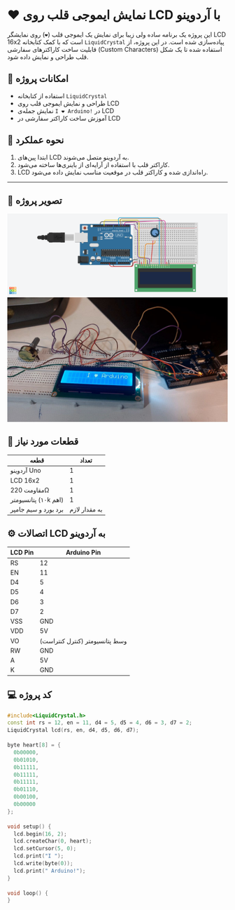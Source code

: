 # ❤️ نمایش ایموجی قلب روی LCD با آردوینو

این پروژه یک برنامه ساده ولی زیبا برای نمایش یک ایموجی قلب (`❤️`) روی نمایشگر LCD 16x2 است که با کمک کتابخانه `LiquidCrystal` پیاده‌سازی شده است. در این پروژه، از قابلیت ساخت کاراکترهای سفارشی (Custom Characters) استفاده شده تا یک شکل قلب طراحی و نمایش داده شود.

## 📌 امکانات پروژه

- استفاده از کتابخانه `LiquidCrystal`
- طراحی و نمایش ایموجی قلب روی LCD
- نمایش جمله‌ی `I ❤️ Arduino!` در LCD
- آموزش ساخت کاراکتر سفارشی در LCD

## 🧠 نحوه عملکرد

1. ابتدا پین‌های LCD به آردوینو متصل می‌شوند.
2. کاراکتر قلب با استفاده از آرایه‌ای از باینری‌ها ساخته می‌شود.
3. LCD راه‌اندازی شده و کاراکتر قلب در موقعیت مناسب نمایش داده می‌شود.

---

## 🎥 تصویر پروژه
![پروژه در حال اجرا](images/loveArduni.png) <!-- تصویر اصلی پروژه -->
![پروژه در حال اجرا](images/loveArdunio2.jpg)


## 🧰 قطعات مورد نیاز

| قطعه         | تعداد |
|--------------|-------|
| آردوینو Uno  | 1     |
| LCD 16x2     | 1     |
| مقاومت 220Ω  | 1     |
| پتانسیومتر (۱۰k اهم) | 1 |
| برد بورد و سیم جامپر | به مقدار لازم |

## ⚙️ اتصالات LCD به آردوینو

| LCD Pin | Arduino Pin |
|---------|-------------|
| RS      | 12          |
| EN      | 11          |
| D4      | 5           |
| D5      | 4           |
| D6      | 3           |
| D7      | 2           |
| VSS     | GND         |
| VDD     | 5V          |
| VO      | وسط پتانسیومتر (کنترل کنتراست) |
| RW      | GND         |
| A       | 5V          |
| K       | GND         |

## 💻 کد پروژه

```cpp
#include<LiquidCrystal.h> 
const int rs = 12, en = 11, d4 = 5, d5 = 4, d6 = 3, d7 = 2; 
LiquidCrystal lcd(rs, en, d4, d5, d6, d7); 

byte heart[8] = { 
  0b00000, 
  0b01010, 
  0b11111, 
  0b11111, 
  0b11111, 
  0b01110, 
  0b00100, 
  0b00000 
}; 

void setup() { 
  lcd.begin(16, 2); 
  lcd.createChar(0, heart); 
  lcd.setCursor(5, 0);      
  lcd.print("I "); 
  lcd.write(byte(0));       
  lcd.print(" Arduino!"); 
} 

void loop() { 
}
